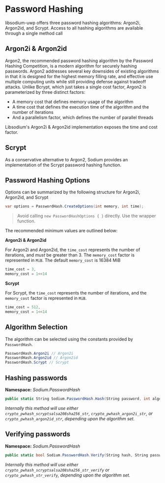 # Password Hashing

libsodium-uwp offers three password hashing algorithms: Argon2i, Argon2id, and Scrypt. Access to all hashing algorithms are available through a single method call

## Argon2i & Argon2id

Argon2, the recommended password hashing algorithm by the Password Hashing Competition, is a modern algorithm for securely hashing passwords. Argon2 addresses several key downsides of existing algorithms in that it is designed for the highest memory filling rate, and effective use multiple computing units while still providing defense against tradeoff attacks. Unlike Bcrypt, which just takes a single cost factor, Argon2 is parameterized by three distinct factors:

- A memory cost that defines memory usage of the algorithm
- A time cost that defines the execution time of the algorithm and the number of iterations
- And a parallelism factor, which defines the number of parallel threads

Libsodium's Argon2i & Argon2id implementation exposes the time and cost factor.

## Scrypt

As a conservative alternative to Argon2, Sodium provides an implementation of the Scrypt password hashing function.

## Password Hashing Options

Options can be summarized by the following structure for Argon2i, Argon2id, and Scrypt

```C#
var options = PasswordHash.CreateOptions(int memory, int time);
```

> Avoid calling `new PasswordHashOptions { }` directly. Use the wrapper function.

The recommended minimum values are outlined below:

__Argon2i & Argon2id__

For Argon2i and Argon2id, the `time_cost` represents the number of iterations, and _must_ be greater than 3. The `memory_cost` factor is represented in `MiB`. The default `memory_cost` is 16384 MiB

```C#
time_cost = 3,
memory_cost = 1<<14
```

__Scrypt__

For Scrypt, the `time_cost` represents the number of iterations, and the `memory_cost` factor is represented in `MiB`. 

```C#
time_cost = 512,
memory_cost = 1<<14
```

## Algorithm Selection

The algorithm can be selected using the constants provided by `PasswordHash`.

```C#
PasswordHash.Argon2i // Argon2i
PasswordHash.Argon2id // Argon2id
PasswordHash.Scrypt // Scrypt
```

## Hashing passwords

__Namespace:__ _Sodium.PasswordHash_

```C#
public static String Sodium.PasswordHash.Hash(String password, int algorithm, PasswordHashOptions options)
```

_Internally this method will use either `crypto_pwhash_scryptsalsa208sha256_str`, `crypto_pwhash_argon2i_str`, or `crypto_pwhash_argon2id_str`, depending upon the algorithm set._

## Verifying passwords

__Namespace:__ _Sodium.PasswordHash_

```C#
public static bool Sodium.PasswordHash.Verify(String hash, String password)
```

_Internally this method will use either `crypto_pwhash_scryptsalsa208sha256_str_verify` or `crypto_pwhash_str_verify`, depending upon the algorithm set._